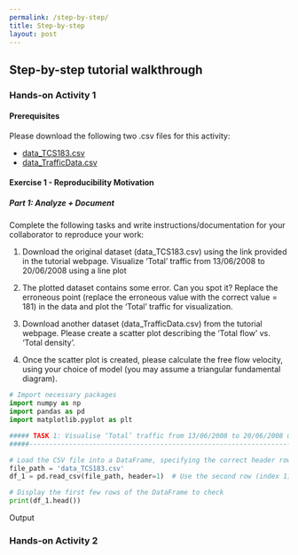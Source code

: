 ```yaml
---
permalink: /step-by-step/
title: Step-by-step
layout: post
---
```


## Step-by-step tutorial walkthrough

### Hands-on Activity 1

#### Prerequisites
Please download the following two .csv files for this activity:
- [data_TCS183.csv](session_files/session1/data_TCS183.csv)
- [data_TrafficData.csv](session_files/session1/data_TrafficData.csv)

#### Exercise 1 - Reproducibility Motivation

##### Part 1: Analyze + Document

Complete the following tasks and write instructions/documentation for your collaborator to reproduce your work:

1. Download the original dataset (data_TCS183.csv) using the link provided in the tutorial webpage. Visualize ‘Total’ traffic from 13/06/2008 to 20/06/2008 using a line plot

2. The plotted dataset contains some error. Can you spot it?​ Replace the erroneous point (replace the erroneous value with the correct value = 181) in the data and plot the ‘Total’ traffic for visualization.​

3. Download another dataset (data_TrafficData.csv) from the tutorial webpage. Please create a scatter plot describing the ‘Total flow’ vs. ‘Total density’. ​

4. Once the scatter plot is created, please calculate the free flow velocity, using your choice of model (you may assume a triangular fundamental diagram).

```python
# Import necessary packages
import numpy as np
import pandas as pd
import matplotlib.pyplot as plt
```


```python
##### TASK 1: Visualise ‘Total’ traffic from 13/06/2008 to 20/06/2008 using a line plot #####
#####-----------------------------------------------------------------------------------#####

# Load the CSV file into a DataFrame, specifying the correct header row
file_path = 'data_TCS183.csv'  
df_1 = pd.read_csv(file_path, header=1)  # Use the second row (index 1) as header

# Display the first few rows of the DataFrame to check
print(df_1.head())
```

Output 

### Hands-on Activity 2